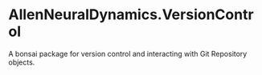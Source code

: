 # AllenNeuralDynamics.VersionControl

A bonsai package for version control and interacting with Git Repository objects.
